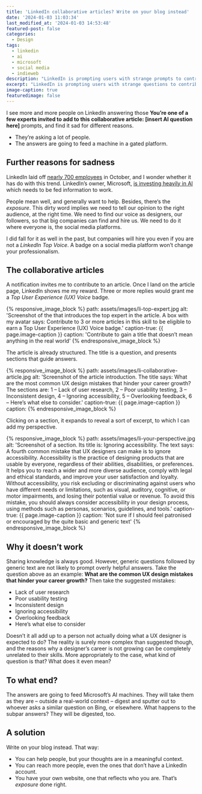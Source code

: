 ```yaml
---
title: 'LinkedIn collaborative articles? Write on your blog instead'
date: '2024-01-03 11:03:34'
last_modified_at: '2024-01-03 14:53:48'
featured-post: false
categories:
  - Design
tags:
  - linkedin
  - ai
  - microsoft
  - social media
  - indieweb
description: "LinkedIn is prompting users with strange prompts to contribute to collaborative articles. What is it all about?"
excerpt: "LinkedIn is prompting users with strange questions to contribute to collaborative articles. What is it all about?"
image-caption: true
featuredimage: false
---
```

I see more and more people on LinkedIn answering those **You’re one of a few experts invited to add to this collaborative article: [insert AI question here]** prompts, and find it sad for different reasons. 

- They’re asking a lot of people.
- The answers are going to feed a machine in a gated platform.

## Further reasons for sadness

LinkedIn laid off [nearly 700 employees](https://www.npr.org/2023/10/16/1206158638/linkedin-layoffs) in October, and I wonder whether it has do with this trend. LinkedIn’s owner, Microsoft, [is investing heavily in AI](https://www.forbes.com/sites/janakirammsv/2023/11/19/microsofts-ai-transformation-from-software-giant-to-ai-powerhouse/) which needs to be fed information to work.

People mean well, and generally want to help. Besides, there‘s the _exposure_. This dirty word implies we need to tell our opinion to the right audience, at the right time. We need to find our voice as designers, our followers, so that big companies can find and hire us. We need to do it where everyone is, the social media platforms.

I did fall for it as well in the past, but companies will hire you even if you are not a _LinkedIn Top Voice_. A badge on a social media platform won’t change your professionalism.

## The collaborative articles

A notification invites me to contribute to an article. Once I land on the article page, LinkedIn shows me my reward. Three or more replies would grant me a _Top User Experience (UX) Voice_ badge.

{% responsive_image_block %}
  path: assets/images/li-top-expert.jpg
  alt: 'Screenshot of the that introduces the top expert in the article. A box with my avatar says: Contribute to 3 or more articles in this skill to be eligible to earn a Top User Experience (UX) Voice badge.'
  caption-true: {{ page.image-caption }}
  caption: 'Contribute to gain a title that doesn’t mean anything in the real world'
{% endresponsive_image_block %}

The article is already structured. The title is a question, and presents sections that guide answers.

{% responsive_image_block %}
  path: assets/images/li-collaborative-article.jpg
  alt: 'Screenshot of the article introduction. The title says: What are the most common UX design mistakes that hinder your career growth? The sections are: 1 – Lack of user research, 2 – Poor usability testing, 3 – Inconsistent design, 4 – Ignoring accessibility, 5 – Overlooking feedback, 6 – Here’s what else to consider.'
  caption-true: {{ page.image-caption }}
  caption: 
{% endresponsive_image_block %}

Clicking on a section, it expands to reveal a sort of excerpt, to which I can add my perspective.

{% responsive_image_block %}
  path: assets/images/li-your-perspective.jpg
  alt: 'Screenshot of a section. Its title is: Ignoring accessibility. The text says: A fourth common mistake that UX designers can make is to ignore accessibility. Accessibility is the practice of designing products that are usable by everyone, regardless of their abilities, disabilities, or preferences. It helps you to reach a wider and more diverse audience, comply with legal and ethical standards, and improve your user satisfaction and loyalty. Without accessibility, you risk excluding or discriminating against users who have different needs or limitations, such as visual, auditory, cognitive, or motor impairments, and losing their potential value or revenue. To avoid this mistake, you should always consider accessibility in your design process, using methods such as personas, scenarios, guidelines, and tools.'
  caption-true: {{ page.image-caption }}
  caption: 'Not sure if I should feel patronised or encouraged by the quite basic and generic text'
{% endresponsive_image_block %} 

## Why it doesn’t work

Sharing knowledge is always good. However, generic questions followed by generic text are not likely to prompt overly helpful answers. Take the question above as an example: **What are the common UX design mistakes that hinder your career growth?** Then take the suggested mistakes: 

- Lack of user research
- Poor usability testing
- Inconsistent design
- Ignoring accessibility
- Overlooking feedback
- Here’s what else to consider

Doesn’t it all add up to a person not actually doing what a UX designer is expected to do? The reality is surely more complex than suggested though, and the reasons why a designer’s career is not growing can be completely unrelated to their skills. More appropriately to the case, what kind of question is that? What does it even mean? 

## To what end?

The answers are going to feed Microsoft’s AI machines. They will take them as they are – outside a real-world context – digest and sputter out to whoever asks a similar question on Bing, or elsewhere. What happens to the subpar answers? They will be digested, too.

## A solution

Write on your blog instead. That way:

- You can help people, but your thoughts are in a meaningful context.
- You can reach more people, even the ones that don’t have a LinkedIn account.
- You have your own website, one that reflects who you are. That’s _exposure_ done right.



